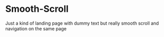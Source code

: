 # Smooth-Scroll
Just a kind of landing page with dummy text but really smooth scroll and navigation on the same page
